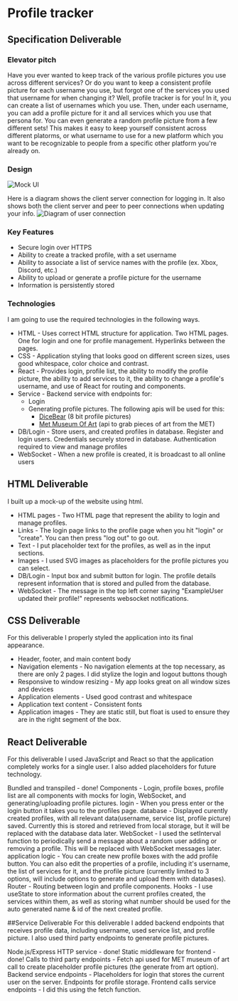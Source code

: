# Profile tracker

## Specification Deliverable

### Elevator pitch
Have you ever wanted to keep track of the various profile pictures you use across different services? Or do you want to keep a consistent profile picture for each username you use, but forgot one of the services you used that username for when changing it? Well, profile tracker is for you! In it, you can create a list of usernames which you use. Then, under each username, you can add a profile picture for it and all services which you use that persona for. You can even generate a random profile picture from a few different sets! This makes it easy to keep yourself consistent across different platorms, or what username to use for a new platform which you want to be recognizable to people from a specific other platform you're already on.

### Design
![Mock UI](https://github.com/user-attachments/assets/5b19dd27-6edd-4432-8c3e-3eea4b7e250b)

Here is a diagram shows the client server connection for logging in. It also shows both the client server and peer to peer connections when updating your info.
![Diagram of user connection](https://github.com/user-attachments/assets/1632b258-c02c-4815-9bd7-0d685c7cf2ae)



### Key Features
* Secure login over HTTPS
* Ability to create a tracked profile, with a set username
* Ability to associate a list of service names with the profile (ex. Xbox, Discord, etc.)
* Ability to upload or generate a profile picture for the username
* Information is persistently stored

### Technologies
I am going to use the required technologies in the following ways.

* HTML - Uses correct HTML structure for application. Two HTML pages. One for login and one for profile management. Hyperlinks between the pages.
* CSS - Application styling that looks good on different screen sizes, uses good whitespace, color choice and contrast.
* React - Provides login, profile list, the ability to modify the profile picture, the ability to add services to it, the ability to change a profile's username, and use of React for routing and components.
* Service - Backend service with endpoints for:
	* Login
	* Generating profile pictures. The following apis will be used for this:
		* [DiceBear](https://www.dicebear.com/how-to-use/http-api) (8 bit profile pictures)
		* [Met Museum Of Art](https://metmuseum.github.io/) (api to grab pieces of art from the MET)
* DB/Login - Store users, and created profiles in database. Register and login users. Credentials securely stored in database. Authentication required to view and manage profiles
* WebSocket - When a new profile is created, it is broadcast to all online users

## HTML Deliverable

I built up a mock-up of the website using html. 

* HTML pages - Two HTML page that represent the ability to login and manage profiles.
* Links - The login page links to the profile page when you hit "login" or "create". You can then press "log out" to go out.
* Text - I put placeholder text for the profiles, as well as in the input sections.
* Images - I used SVG images as placeholders for the profile pictures you can select.
* DB/Login - Input box and submit button for login. The profile details represent information that is stored and pulled from the database.
* WebSocket - The message in the top left corner saying "ExampleUser updated their profile!" represents websocket notifications.

## CSS Deliverable

For this deliverable I properly styled the application into its final appearance.

* Header, footer, and main content body
* Navigation elements - No navigation elements at the top necessary, as there are only 2 pages. I did stylize the login and logout buttons though
* Responsive to window resizing - My app looks great on all window sizes and devices
* Application elements - Used good contrast and whitespace
* Application text content - Consistent fonts
* Application images - They are static still, but float is used to ensure they are in the right segment of the box.

## React Deliverable

For this deliverable I used JavaScript and React so that the application completely works for a single user. I also added placeholders for future technology.

 Bundled and transpiled - done!
 Components - Login, profile boxes, profile list are all components with mocks for login, WebSocket, and generating/uploading profile pictures.
 login - When you press enter or the login button it takes you to the profiles page.
 database - Displayed curently created profiles, with all relevant data(username, service list, profile picture) saved. Currently this is stored and retrieved from local storage, but it will be replaced with the database data later.
 WebSocket - I used the setInterval function to periodically send a message about a random user adding or removing a profile. This will be replaced with WebSocket messages later.
 application logic - You can create new profile boxes with the add profile button. You can also edit the properties of a profile, including it's username, the list of services for it, and the profile picture (currently limited to 3 options, will include options to generate and upload them with databases).
 Router - Routing between login and profile components.
 Hooks - I use useState to store information about the current profiles created, the services within them, as well as storing what number should be used for the auto generated name & id of the next created profile.

 ##Service Deliverable
 For this deliverable I added backend endpoints that receives profile data, including username, used service list, and profile picture. I also used third party endpoints to generate profile pictures. 

 Node.js/Express HTTP service - done!
 Static middleware for frontend - done!
 Calls to third party endpoints - Fetch api used for MET museum of art call to create placeholder profile pictures (the generate from art option).
 Backend service endpoints - Placeholders for login that stores the current user on the server. Endpoints for profile storage.
 Frontend calls service endpoints - I did this using the fetch function.
